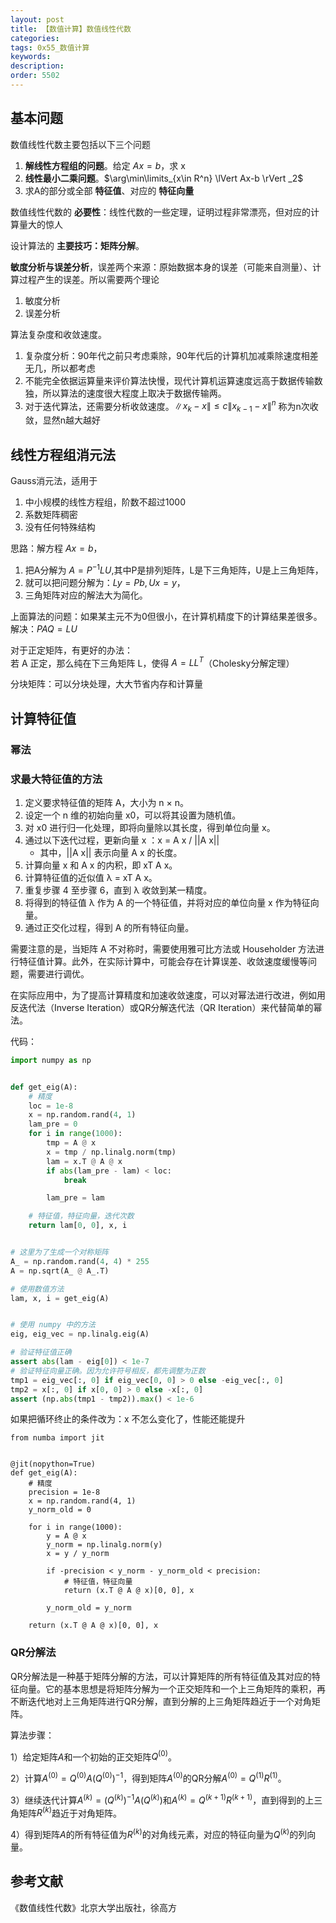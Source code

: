 ```yaml
---
layout: post
title: 【数值计算】数值线性代数
categories:
tags: 0x55_数值计算
keywords:
description:
order: 5502
---
```



## 基本问题

数值线性代数主要包括以下三个问题
1. **解线性方程组的问题**。给定 $Ax=b$，求 x
2. **线性最小二乘问题**。$\arg\min\limits_{x\in R^n} \lVert Ax-b \rVert _2$
3. 求A的部分或全部 **特征值**、对应的 **特征向量**


数值线性代数的 **必要性**：线性代数的一些定理，证明过程非常漂亮，但对应的计算量大的惊人

设计算法的 **主要技巧：矩阵分解**。  



**敏度分析与误差分析**，误差两个来源：原始数据本身的误差（可能来自测量）、计算过程产生的误差。所以需要两个理论
1. 敏度分析
2. 误差分析


算法复杂度和收敛速度。
1. 复杂度分析：90年代之前只考虑乘除，90年代后的计算机加减乘除速度相差无几，所以都考虑
2. 不能完全依据运算量来评价算法快慢，现代计算机运算速度远高于数据传输数独，所以算法的速度很大程度上取决于数据传输两。
3. 对于迭代算法，还需要分析收敛速度。$\lVert x_k-x \rVert \leq c\lVert x_{k-1}-x \rVert^n$ 称为n次收敛，显然n越大越好


## 线性方程组消元法

Gauss消元法，适用于
1. 中小规模的线性方程组，阶数不超过1000
2. 系数矩阵稠密
3. 没有任何特殊结构


思路：解方程 $Ax=b$，
1. 把A分解为 $A=P^{-1}LU$,其中P是排列矩阵，L是下三角矩阵，U是上三角矩阵，
2. 就可以把问题分解为：$Ly=Pb,Ux=y$，
3. 三角矩阵对应的解法大为简化。  


上面算法的问题：如果某主元不为0但很小，在计算机精度下的计算结果差很多。
解决：$PAQ=LU$


对于正定矩阵，有更好的办法：  
若 A 正定，那么纯在下三角矩阵 L，使得 $A=LL^T$（Cholesky分解定理）  


分块矩阵：可以分块处理，大大节省内存和计算量



## 计算特征值



### 幂法


### 求最大特征值的方法


1. 定义要求特征值的矩阵 A，大小为 n × n。
2. 设定一个 n 维的初始向量 x0，可以将其设置为随机值。
3. 对 x0 进行归一化处理，即将向量除以其长度，得到单位向量 x。
4. 通过以下迭代过程，更新向量 x ：x = A x / ||A x||
    - 其中，||A x|| 表示向量 A x 的长度。
5. 计算向量 x 和 A x 的内积，即 xT A x。
6. 计算特征值的近似值 λ = xT A x。
7. 重复步骤 4 至步骤 6，直到 λ 收敛到某一精度。
8. 将得到的特征值 λ 作为 A 的一个特征值，并将对应的单位向量 x 作为特征向量。
9. 通过正交化过程，得到 A 的所有特征向量。

需要注意的是，当矩阵 A 不对称时，需要使用雅可比方法或 Householder 方法进行特征值计算。此外，在实际计算中，可能会存在计算误差、收敛速度缓慢等问题，需要进行调优。



在实际应用中，为了提高计算精度和加速收敛速度，可以对幂法进行改进，例如用反迭代法（Inverse Iteration）或QR分解迭代法（QR Iteration）来代替简单的幂法。


代码：
```python
import numpy as np


def get_eig(A):
    # 精度
    loc = 1e-8
    x = np.random.rand(4, 1)
    lam_pre = 0
    for i in range(1000):
        tmp = A @ x
        x = tmp / np.linalg.norm(tmp)
        lam = x.T @ A @ x
        if abs(lam_pre - lam) < loc:
            break

        lam_pre = lam

    # 特征值，特征向量，迭代次数
    return lam[0, 0], x, i


# 这里为了生成一个对称矩阵
A_ = np.random.rand(4, 4) * 255
A = np.sqrt(A_ @ A_.T)

# 使用数值方法
lam, x, i = get_eig(A)


# 使用 numpy 中的方法
eig, eig_vec = np.linalg.eig(A)

# 验证特征值正确
assert abs(lam - eig[0]) < 1e-7
# 验证特征向量正确。因为允许符号相反，都先调整为正数
tmp1 = eig_vec[:, 0] if eig_vec[0, 0] > 0 else -eig_vec[:, 0]
tmp2 = x[:, 0] if x[0, 0] > 0 else -x[:, 0]
assert (np.abs(tmp1 - tmp2)).max() < 1e-6
```

如果把循环终止的条件改为：x 不怎么变化了，性能还能提升
```
from numba import jit


@jit(nopython=True)
def get_eig(A):
    # 精度
    precision = 1e-8
    x = np.random.rand(4, 1)
    y_norm_old = 0

    for i in range(1000):
        y = A @ x
        y_norm = np.linalg.norm(y)
        x = y / y_norm

        if -precision < y_norm - y_norm_old < precision:
            # 特征值，特征向量
            return (x.T @ A @ x)[0, 0], x

        y_norm_old = y_norm

    return (x.T @ A @ x)[0, 0], x
```




### QR分解法

QR分解法是一种基于矩阵分解的方法，可以计算矩阵的所有特征值及其对应的特征向量。它的基本思想是将矩阵分解为一个正交矩阵和一个上三角矩阵的乘积，再不断迭代地对上三角矩阵进行QR分解，直到分解的上三角矩阵趋近于一个对角矩阵。

算法步骤：

1）给定矩阵$A$和一个初始的正交矩阵$Q^{(0)}$。

2）计算$A^{(0)}=Q^{(0)}A(Q^{(0)})^{-1}$，得到矩阵$A^{(0)}$的QR分解$A^{(0)}=Q^{(1)}R^{(1)}$。

3）继续迭代计算$A^{(k)}=(Q^{(k)})^{-1}A(Q^{(k)})$和$A^{(k)}=Q^{(k+1)}R^{(k+1)}$，直到得到的上三角矩阵$R^{(k)}$趋近于对角矩阵。

4）得到矩阵$A$的所有特征值为$R^{(k)}$的对角线元素，对应的特征向量为$Q^{(k)}$的列向量。































## 参考文献

《数值线性代数》北京大学出版社，徐高方
